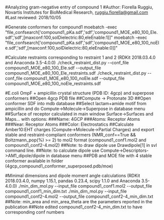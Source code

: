 #Analyzing gram-negative entry of compound 1
#Author: Fiorella Ruggiu, Novartis Institutes for BioMedical Research, ruggiu.fiorella@gmail.com
#Last reviewed: 2018/10/05

#Generate conformers for compound1
moebatch -exec "file_confsearch['compound1_pKa.sdf','sdf','compound1_MOE_e80_100_Ele.sdf','sdf',[maxconf:100,solDielectric:80,eleEnable:1]]"
moebatch -exec "file_confsearch['compound1_pKa.sdf','sdf','compound1_MOE_e80_100_noEle.sdf','sdf',[maxconf:100,solDielectric:80,eleEnable:0]]"

#Calculate restraints corresponding to restraint 1 and 2 (RDKit 2018.03.4.0 and Anaconda 3.5-4.0.0)
./check_restraint_dist.py --conf_file compound1_MOE_e80_100_Ele.sdf --output_file compound1_MOE_e80_100_Ele_restraints.sdf
./check_restraint_dist.py --conf_file compound1_MOE_e80_100_noEle.sdf --output_file compound1_MOE_e80_100_noEle_restraints.sdf

#E.coli OmpF + ampicillin crystal structure (PDB ID: 4gcp) and superpose conformers
##Open 4gcp PDB file
##Compute -> Protonate 3D
##Open conformer SDF into mdb database
##Select lactam+amide motif from ampicillin and do Compute->Molecule->Superpose in database menu
##Surface of receptor calculated in main window Surface->Surfaces and Maps... with options:
###Name: 4GCP
###Atoms: Receptor Atoms
###Near: Receptor Atoms
###Color: Electrostatics
##Calculate Amber10:EHT charges (Compute->Molecule->Partial Charges) and export stable and restraint-compliant conformers (NMR_conf==True && Boltzmann_pop(%) >= 2) to mol2 format (compound1_conf1.mol2 and compound1_conf2-4.mol2)
##Note: to draw dipole use Drawdipole[1] in svl command line.
##Note: to calculate dipole use Compute->Descriptors->AM1_dipole/dipole in database menu
##PDB and MOE file with 4 stable conformer available in folder (4gcp_compound1_conformer_superposed.pdb/moe)

#Minimal dimensions and dipole moment angle calculations (RDKit 2018.03.4.0, numpy 1.15.1, pandas 0.23.4, scipy 1.1.0 and Anaconda 3.5-4.0.0)
./min_dim_mol.py --input_file compound1_conf1.mol2 --output_file compound1_conf1_min_dim.txt
./min_dim_mol.py --input_file compound1_conf2-4.mol2 --output_file compound1_conf2-4_min_dim.txt
##Note: min_area and min_area_theta are the parameters reported in the publication
##Note edited compound1_conf2-4_min_dim.txt to have corresponding conf numbers
